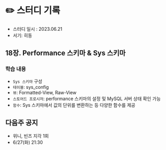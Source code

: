 # ✏️ 스터디 기록

- 스터디 일시 : 2023.06.21
- 서기: 히동

## 18장. Performance 스키마 & Sys 스키마

### 학습 내용

- `Sys 스키마` 구성
 - `테이블`: sys_config
 - `뷰`: Formatted-View, Raw-View
 - `스토어드 프로시저`: performance 스키마의 설정 및 MySQL 서버 상태 확인 가능
 - `함수`: Sys 스키마에서 값의 단위를 변환하는 등 다양한 함수를 제공
            

## 다음주 공지
- 위니, 빈즈 지각 1회
- 6/27(화) 21:30